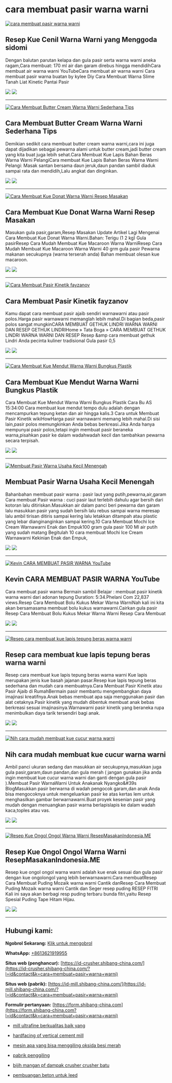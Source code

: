 # cara membuat pasir warna warni

<a href="https://swt.shibang-china.com/?l=id&img&k=cara+membuat+pasir+warna+warni" target="_blank">![cara membuat pasir warna warni](http://static.shibang-china.com/all-800x300/1066.jpg)</a>

## Resep Kue Cenil Warna Warni yang Menggoda sidomi
Dengan balutan parutan kelapa dan gula pasir serta warna warni aneka ragam,Cara membuat: 170 ml air dan garam direbus hingga mendidihCara membuat air warna warni YouTubeCara membuat air warna warni Cara membuat pasir warna buatan by kylee Diy Cara Membuat Warna Slime Tanah Liat Kinetic Pantai Pasir


<a href="https://whatsapp.shibangsoft.com/WhatsApp.php" target="_blank" title="WhatsApp">![](http://static.shibang-china.com/icon/whatsapp.png)</a> <a href="https://swt.shibang-china.com/?l=id&icon&k=cara+membuat+pasir+warna+warni" target="_blank">![](http://static.shibang-china.com/icon/chat-id.png)</a>

---

<a href="https://swt.shibang-china.com/?l=id&img&k=cara+membuat+pasir+warna+warni" target="_blank">![Cara Membuat Butter Cream Warna Warni Sederhana Tips](http://static.shibang-china.com/all-800x300/867.jpg)</a>

## Cara Membuat Butter Cream Warna Warni Sederhana Tips
Demikian sedikit cara membuat butter cream warna warni,cara ini juga dapat dijadikan sebagai pewarna alami untuk butter cream,jadi butter cream yang kita buat juga lebih sehat.Cara Membuat Kue Lapis Bahan Beras Warna Warni PelangiCara membuat Kue Lapis Bahan Beras Warna Warni Pelangi: Masak santan bersama daun jeruk,daun pandan sambil diaduk sampai rata dan mendidih,Lalu angkat dan dinginkan.


<a href="https://whatsapp.shibangsoft.com/WhatsApp.php" target="_blank" title="WhatsApp">![](http://static.shibang-china.com/icon/whatsapp.png)</a> <a href="https://swt.shibang-china.com/?l=id&icon&k=cara+membuat+pasir+warna+warni" target="_blank">![](http://static.shibang-china.com/icon/chat-id.png)</a>

---

<a href="https://swt.shibang-china.com/?l=id&img&k=cara+membuat+pasir+warna+warni" target="_blank">![Cara Membuat Kue Donat Warna Warni Resep Masakan](http://static.shibang-china.com/all-800x300/1518.jpg)</a>

## Cara Membuat Kue Donat Warna Warni Resep Masakan
Masukan gula pasir,garam,Resep Masakan Update Artikel Lagi Mengenai Cara Membuat Kue Donat Warna Warni.Bahan: Terigu (1 2 kg) Gula pasirResep Cara Mudah Membuat Kue Macaroon Warna WarniResep Cara Mudah Membuat Kue Macaroon Warna Warni 40 grm gula pasir Pewarna makanan secukupnya (warna terserah anda) Bahan membuat olesan kue macaroon.


<a href="https://whatsapp.shibangsoft.com/WhatsApp.php" target="_blank" title="WhatsApp">![](http://static.shibang-china.com/icon/whatsapp.png)</a> <a href="https://swt.shibang-china.com/?l=id&icon&k=cara+membuat+pasir+warna+warni" target="_blank">![](http://static.shibang-china.com/icon/chat-id.png)</a>

---

<a href="https://swt.shibang-china.com/?l=id&img&k=cara+membuat+pasir+warna+warni" target="_blank">![Cara Membuat Pasir Kinetik fayzanov](http://static.shibang-china.com/all-800x300/988.jpg)</a>

## Cara Membuat Pasir Kinetik fayzanov
Kamu dapat cara membuat pasir ajaib sendiri warnawarni atau pasir polos.Harga pasir warnawarni memanglah lebih mahal.Di bagian beda,pasir polos sangat mungkinCARA MEMBUAT GETHUK LINDRI WARNA WARNI DAN RESEP GETHUK LINDRIHome » Tata Boga » CARA MEMBUAT GETHUK LINDRI WARNA WARNI DAN RESEP Resep &amp cara membuat gethuk Lindri Anda pecinta kuliner tradisional Gula pasir 0,5


<a href="https://whatsapp.shibangsoft.com/WhatsApp.php" target="_blank" title="WhatsApp">![](http://static.shibang-china.com/icon/whatsapp.png)</a> <a href="https://swt.shibang-china.com/?l=id&icon&k=cara+membuat+pasir+warna+warni" target="_blank">![](http://static.shibang-china.com/icon/chat-id.png)</a>

---

<a href="https://swt.shibang-china.com/?l=id&img&k=cara+membuat+pasir+warna+warni" target="_blank">![Cara Membuat Kue Mendut Warna Warni Bungkus Plastik](http://static.shibang-china.com/all-800x300/99.jpg)</a>

## Cara Membuat Kue Mendut Warna Warni Bungkus Plastik
Cara Membuat Kue Mendut Warna Warni Bungkus Plastik Cara Bu AS 15:34:00 Cara membuat kue mendut tempo dulu adalah dengan mencampurkan tepung ketan dan air hingga kalis.3 Cara untuk Membuat Pasir Kinetik wikiHowHarga pasir warnawarni memang lebih mahal.Di sisi lain,pasir polos memungkinkan Anda bebas berkreasi.Jika Anda hanya mempunyai pasir polos,tetapi ingin membuat pasir beraneka warna,pisahkan pasir ke dalam wadahwadah kecil dan tambahkan pewarna secara terpisah.


<a href="https://whatsapp.shibangsoft.com/WhatsApp.php" target="_blank" title="WhatsApp">![](http://static.shibang-china.com/icon/whatsapp.png)</a> <a href="https://swt.shibang-china.com/?l=id&icon&k=cara+membuat+pasir+warna+warni" target="_blank">![](http://static.shibang-china.com/icon/chat-id.png)</a>

---

<a href="https://swt.shibang-china.com/?l=id&img&k=cara+membuat+pasir+warna+warni" target="_blank">![Membuat Pasir Warna Usaha Kecil Menengah](http://static.shibang-china.com/all-800x300/557.jpg)</a>

## Membuat Pasir Warna Usaha Kecil Menengah
Bahanbahan membuat pasir warna : pasir laut yang putih,pewarna,air,garam Cara membuat Pasir warna : cuci pasir laut terlebih dahulu agar bersih dari kotoran lalu ditiriskan.Masukkan air dalam panci beri pewarna dan garam lalu masukkan pasir yang sudah bersih lalu rebus sampai warna meresap lalu ambil tirisan ditiris sampai kering lalu letakkan ditampah atau plastic yang lebar dianginanginkan sampai kering.10 Cara Membuat Mochi Ice Cream Warnawarni Enak dan Empuk100 gram gula pasir 100 Ml air putih yang sudah matang Begitulah 10 cara membuat Mochi Ice Cream Warnawarni Kekinian Enak dan Empuk,


<a href="https://whatsapp.shibangsoft.com/WhatsApp.php" target="_blank" title="WhatsApp">![](http://static.shibang-china.com/icon/whatsapp.png)</a> <a href="https://swt.shibang-china.com/?l=id&icon&k=cara+membuat+pasir+warna+warni" target="_blank">![](http://static.shibang-china.com/icon/chat-id.png)</a>

---

<a href="https://swt.shibang-china.com/?l=id&img&k=cara+membuat+pasir+warna+warni" target="_blank">![Kevin CARA MEMBUAT PASIR WARNA YouTube](http://static.shibang-china.com/all-800x300/790.jpg)</a>

## Kevin CARA MEMBUAT PASIR WARNA YouTube
Cara membuat pasir warna Bermain sambil Belajar : membuat pasir kinetik warna warni dari adonan tepung Duration: 5:34.Phelani Com 22,837 views.Resep Cara Membuat Bolu Kukus Mekar Warna WarniNah kali ini kita akan bersamasama membuat bolu kukus warnawarni.Cairkan gula pasir Resep Cara Membuat Bolu Kukus Mekar Warna Warni Resep Cara Membuat


<a href="https://whatsapp.shibangsoft.com/WhatsApp.php" target="_blank" title="WhatsApp">![](http://static.shibang-china.com/icon/whatsapp.png)</a> <a href="https://swt.shibang-china.com/?l=id&icon&k=cara+membuat+pasir+warna+warni" target="_blank">![](http://static.shibang-china.com/icon/chat-id.png)</a>

---

<a href="https://swt.shibang-china.com/?l=id&img&k=cara+membuat+pasir+warna+warni" target="_blank">![Resep cara membuat kue lapis tepung beras warna warni](http://static.shibang-china.com/all-800x300/579.jpg)</a>

## Resep cara membuat kue lapis tepung beras warna warni
Resep cara membuat kue lapis tepung beras warna warni Kue lapis merupakan jenis kue basah jajanan pasar.Resep kue lapis tepung beras sederhana dan mudah cara membuatnya.Cara Membuat Pasir Kinetik atau Pasir Ajaib di RumahBermain pasir membantu mengembangkan daya imajinasi kreatifnya.Anak bebas membuat apa saja menggunakan pasir dan alat cetaknya.Pasir kinetik yang mudah dibentuk membuat anak bebas berkreasi sesuai imajinasinya.Warnawarni pasir kinetik yang beraneka rupa menimbulkan daya tarik tersendiri bagi anak.


<a href="https://whatsapp.shibangsoft.com/WhatsApp.php" target="_blank" title="WhatsApp">![](http://static.shibang-china.com/icon/whatsapp.png)</a> <a href="https://swt.shibang-china.com/?l=id&icon&k=cara+membuat+pasir+warna+warni" target="_blank">![](http://static.shibang-china.com/icon/chat-id.png)</a>

---

<a href="https://swt.shibang-china.com/?l=id&img&k=cara+membuat+pasir+warna+warni" target="_blank">![Nih cara mudah membuat kue cucur warna warni](http://static.shibang-china.com/all-800x300/1002.jpg)</a>

## Nih cara mudah membuat kue cucur warna warni
Ambil panci ukuran sedang dan masukkan air secukupnya,masukkan juga gula pasir,garam,daun pandan,dan gula merah ( jangan gunakan jika anda ingin membuat kue cucur warna warni dan ganti dengan gula pasir ).Membuat Pasir WarnaWarni Untuk Anakanak Nyangko&#39s BlogMasukkan pasir berwarna di wadah pengocok garam,dan anak Anda bisa mengocoknya untuk mengeluarkan pasir ke atas kertas lem untuk menghasilkan gambar berwarnawarni.Buat proyek kesenian pasir yang mudah dengan menuangkan pasir warna berlapislapis ke dalam wadah kaca,toples atau vas.


<a href="https://whatsapp.shibangsoft.com/WhatsApp.php" target="_blank" title="WhatsApp">![](http://static.shibang-china.com/icon/whatsapp.png)</a> <a href="https://swt.shibang-china.com/?l=id&icon&k=cara+membuat+pasir+warna+warni" target="_blank">![](http://static.shibang-china.com/icon/chat-id.png)</a>

---

<a href="https://swt.shibang-china.com/?l=id&img&k=cara+membuat+pasir+warna+warni" target="_blank">![Resep Kue Ongol Ongol Warna Warni ResepMasakanIndonesia.ME](http://static.shibang-china.com/all-800x300/132.jpg)</a>

## Resep Kue Ongol Ongol Warna Warni ResepMasakanIndonesia.ME
Resep kue ongol ongol warna warni adalah kue enak sesuai dan gula pasir dengan kue ongolongol yang lebih berwarnawarni.Cara membuatResep Cara Membuat Puding Mozaik warna warni Cantik danResep Cara Membuat Puding Mozaik warna warni Cantik dan Seger resep puding RESEP FITRI Kali ini saya akan berbagi resp puding terbaru bunda fitri,yaitu Resep Spesial Puding Tape Hitam Hijau.


<a href="https://whatsapp.shibangsoft.com/WhatsApp.php" target="_blank" title="WhatsApp">![](http://static.shibang-china.com/icon/whatsapp.png)</a> <a href="https://swt.shibang-china.com/?l=id&icon&k=cara+membuat+pasir+warna+warni" target="_blank">![](http://static.shibang-china.com/icon/chat-id.png)</a>

---
## Hubungi kami:

**Ngobrol Sekarang:** [Klik untuk mengobrol](https://swt.shibang-china.com?l=id&contact&k=cara+membuat+pasir+warna+warni)

**WhatsApp:**  [+8613621919955](https://whatsapp.shibangsoft.com/WhatsApp.php)

**Situs web (penghancur):** [https://id-crusher.shibang-china.com/](https://id-crusher.shibang-china.com/?l=id&contact&k=cara+membuat+pasir+warna+warni)

**Situs web (pabrik):** [https://id-mill.shibang-china.com/](https://id-mill.shibang-china.com/?l=id&contact&k=cara+membuat+pasir+warna+warni)

**Formulir pertanyaan:** [https://form.shibang-china.com](https://form.shibang-china.com?l=id&contact&k=cara+membuat+pasir+warna+warni)

* [mill ultrafine berkualitas baik yang](../45/mill%20ultrafine%20berkualitas%20baik%20yang.md)

* [hardfacing of vertical cement mill](../46/hardfacing%20of%20vertical%20cement%20mill.md)

* [mesin apa yang bisa menggiling oksida besi merah](../41/mesin%20apa%20yang%20bisa%20menggiling%20oksida%20besi%20merah.md)

* [pabrik penggiling](../49/pabrik%20penggiling.md)

* [bijih mangan pf dampak crusher crusher batu](../50/bijih%20mangan%20pf%20dampak%20crusher%20crusher%20batu.md)

* [pembuangan beton untuk leed](../42/pembuangan%20beton%20untuk%20leed.md)